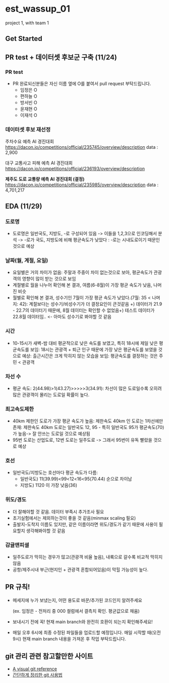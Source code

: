 # est_wassup_01
project 1, with team 1

## Get Started


## PR test + 데이터셋 후보군 구축 (11/24)
### PR test
- PR 완료되신분들은 자신 이름 옆에 O를 붙여서 pull request 부탁드립니다.
  - 임정은 O
  - 편하늘 O
  - 방서빈 O
  - 윤재현 O
  - 이재석 O

### 데이터셋 후보 재선정

주차수요 예측 AI 경진대회
https://dacon.io/competitions/official/235745/overview/description
data : 2,900

대구 교통사고 피해 예측 AI 경진대회
https://dacon.io/competitions/official/236193/overview/description


**제주도 도로 교통량 예측 AI 경진대회 (결정)**
https://dacon.io/competitions/official/235985/overview/description
data : 4,701,217

## EDA (11/29)
### 도로명
- 도로명은 일반국도, 지방도, -로 구성되어 있음 -> 이들을 1,2,3으로 인코딩해서 분석
  -> -로가 국도, 지방도에 비해 평균속도가 낮았다 : -로는 시내도로이기 때문인 것으로 예상

### 날짜(월, 계절, 요일)
- 요일별은 거의 차이가 없음: 주말과 주중이 차이 없는것으로 보아, 평균속도가 관광객의 영향이 많이 받는 것으로 보임
- 계절별로 월을 나누어 확인해 본 결과, 여름(6-8월)이 가장 평균 속도가 낮음, 나머진 비슷
- 월별로 확인해 본 결과, 성수기인 7월이 가장 평균 속도가 낮았다.(7월: 35 < 나머지: 42): 계절보다는 성수기/비성수기가 더 결정요인이 큰것같음
  +) 데이터가 21.9 - 22.7의 데이터기 때문에, 8월 데이터는 확인할 수 없었음+) 테스트 데이터가 22.8월 데이터임.. <- 아마도 성수기로 봐야할 것 같음

### 시간
- 10-15시가 새벽-밤 대비 평균적으로 낮은 속도를 보였고, 특히 18시에 제일 낮은 평균속도를 보임: 18시는 관광객 + 퇴근 인구 때문에 가장 낮은 평균속도를 보였을 것으로 예상: 출근시간은 크게 막히지 않는 모습을 보임: 평균속도를 결정하는 것은 주민 < 관광객

### 차선 수
- 평균 속도: 2(44.98)>1(43.27)>>>>>3(34.91): 차선이 많은 도로일수록 오히려 많은 관광객이 몰리는 도로일 확률이 높다.

### 최고속도제한
- 40km 제한인 도로가 가장 평균 속도가 높음: 제한속도 40km 인 도로는 1차선에만 존재: 제한속도 40km 도로는 일반국도 12, 95 - 특히 일반국도 95가 평균속도(70)가 높음-> 잘 안쓰는 도로일 것으로 예상됨 
- 95번 도로는 산업도로, 12번 도로는 일주도로 -> 그래서 95번이 유독 빨랐을 것으로 예상

### 호선
- 일반국도/지방도는 호선마다 평균 속도가 다름:
  - 일반국도) 11(39.99)<99<12<16<95(70.44) 순으로 차이남
  - 지방도) 1120 이 가장 낮음(36)

### 위도/경도
- 더 잘해야할 것 같음. 데이터 부족시 추가조사 필요
- 초기실험에서는 제외하는것이 좋을 것 같음(minmax scaling 필요)
- 출발지-도착지 이름도 있지만, 같은 이름이라면 위도/경도가 같기 때문에 사용이 필요할지 생각해봐야할 것 같음

### 감귤맨피셜
- 일주도로가 막히는 경우가 많고(관광객 비율 높음), 내륙으로 갈수록 비교적 막히지 않음
- 공항/제주시내 부근(현지인 + 관광객 혼합되어있음)이 막힐 가능성이 높다.

## PR 규칙!
- 메세지에 누가 보냈는지, 어떤 용도로 바꾼/추가된 코드인지 알려주세요

  (ex. 임정은 - 전처리 중 000 컬럼에서 결측치 확인. 평균값으로 채움)
- 보내시기 전에 꼭! 현재 main branch와 완전히 호환이 되는지 확인해주세요!
- 매일 오후 6시에 최종 수정된 파일들을 업로드할 예정입니다. 매일 시작할 때(오전 9시) 현재 main branch 내용을 가져온 후 작업 부탁드립니다.

## git 관리 관련 참고할만한 사이트
- [A visual git reference](https://marklodato.github.io/visual-git-guide/index-ko.html)
- [간단하게 정리한 git 사용법](https://gin-girin-grim.tistory.com/10)

